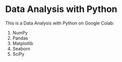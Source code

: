 # Data Analysis with Python
This is a Data Analysis with Python on Google Colab:
1. NumPy
2. Pandas
3. Matplotlib
4. Seaborn
5. SciPy
